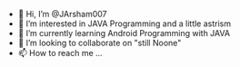 - 👋 Hi, I’m @JArsham007
- 👀 I’m interested in JAVA Programming and a little astrism
- 🌱 I’m currently learning Android Programming with JAVA
- 💞️ I’m looking to collaborate on "still Noone"
- 📫 How to reach me ...

<!---
JArsham007/JArsham007 is a ✨ special ✨ repository because its `README.md` (this file) appears on your GitHub profile.
You can click the Preview link to take a look at your changes.
--->

